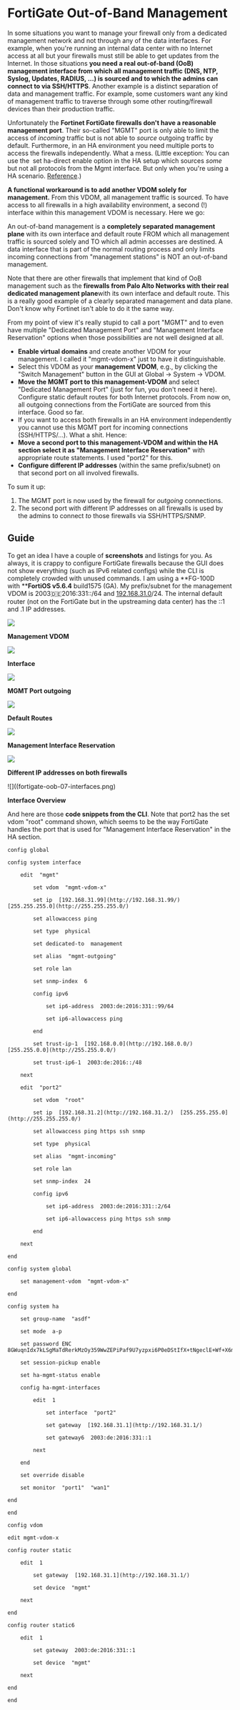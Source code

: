 FortiGate Out-of-Band Management
================================

In some situations you want to manage your firewall only from a dedicated management network and not through any of the data interfaces. For example, when you're running an internal data center with no Internet access at all but your firewalls must still be able to get updates from the Internet. In those situations **you need a real out-of-band (OoB) management interface from which all management traffic (DNS, NTP, Syslog, Updates, RADIUS, ...) is sourced and to which the admins can connect to via SSH/HTTPS**. Another example is a distinct separation of data and management traffic. For example, some customers want any kind of management traffic to traverse through some other routing/firewall devices than their production traffic.

Unfortunately the **Fortinet FortiGate firewalls don't have a reasonable management port**. Their so-called "MGMT" port is only able to limit the access of *incoming* traffic but is not able to *source* outgoing traffic by default. Furthermore, in an HA environment you need multiple ports to access the firewalls independently. What a mess. (Little exception: You can use the  set ha-direct enable option in the HA setup which sources *some* but not all protocols from the Mgmt interface. But only when you're using a HA scenario. [Reference](https://help.fortinet.com/fos50hlp/54/Content/FortiOS/fortigate-high-availability-52/HA_operatingReservedMg.htm).)

**A functional workaround is to add another VDOM solely for management.** From this VDOM, all management traffic is sourced. To have access to all firewalls in a high availability environment, a second (!) interface within this management VDOM is necessary. Here we go:

An out-of-band management is a **completely separated management plane** with its own interface and default route FROM which all management traffic is sourced solely and TO which all admin accesses are destined. A data interface that is part of the normal routing process and only limits incoming connections from "management stations" is NOT an out-of-band management.

Note that there are other firewalls that implement that kind of OoB management such as the **firewalls from Palo Alto Networks with their real dedicated management plane**with its own interface and default route. This is a really good example of a clearly separated management and data plane. Don't know why Fortinet isn't able to do it the same way.

From my point of view it's really stupid to call a port "MGMT" and to even have multiple "Dedicated Management Port" and "Management Interface Reservation" options when those possibilities are not well designed at all.


-   **Enable virtual domains** and create another VDOM for your management. I called it "mgmt-vdom-x" just to have it distinguishable.
-   Select this VDOM as your **management VDOM**, e.g., by clicking the "Switch Management" button in the GUI at Global -> System -> VDOM.
-   **Move the MGMT port to this management-VDOM** and select "Dedicated Management Port" (just for fun, you don't need it here). Configure static default routes for both Internet protocols. From now on, all outgoing connections from the FortiGate are sourced from this interface. Good so far.
-   If you want to access both firewalls in an HA environment independently you cannot use this MGMT port for incoming connections (SSH/HTTPS/...). What a shit. Hence:
-   **Move a second port to this management-VDOM and within the HA section select it as "Management Interface Reservation"** with appropriate route statements. I used "port2" for this.
-   **Configure different IP addresses** (within the same prefix/subnet) on that second port on all involved firewalls.

To sum it up:

1.  The MGMT port is now used by the firewall for *outgoing* connections.
2.  The second port with different IP addresses on all firewalls is used by the admins to connect *to* those firewalls via SSH/HTTPS/SNMP.

Guide
-----

To get an idea I have a couple of **screenshots** and listings for you. As always, it is crappy to configure FortiGate firewalls because the GUI does not show everything (such as IPv6 related configs) while the CLI is completely crowded with unused commands. I am using a **FG-100D with ****FortiOS v5.6.4** build1575 (GA). My prefix/subnet for the management VDOM is 2003:de:2016:331::/64 and [192.168.31.0](http://192.168.31.0/)/24. The internal default router (not on the FortiGate but in the upstreaming data center) has the ::1 and .1 IP addresses.

![](fortigate-oob-01-management-vdom.png)

**Management VDOM**

![](fortigate-oob-02-interface.png)

**Interface**

![](fortigate-oob-03-mgmt-port-outgoing.png)

**MGMT Port outgoing**

![](fortigate-oob-04-default-routes.png)

**Default Routes**

![](fortigate-oob-05-management-interface-reservation.png)

**Management Interface Reservation**

![](fortigate-oob-06-management-interface-reservation-ip-address.png)

**Different IP addresses on both firewalls**

![]((fortigate-oob-07-interfaces.png)

**Interface Overview**

And here are those **code snippets from the CLI**. Note that port2 has the set vdom "root" command shown, which seems to be the way FortiGate handles the port that is used for "Management Interface Reservation" in the HA section.


```
config global

config system interface

    edit  "mgmt"

        set vdom  "mgmt-vdom-x"

        set ip  [192.168.31.99](http://192.168.31.99/)  [255.255.255.0](http://255.255.255.0/)

        set allowaccess ping

        set type  physical

        set dedicated-to  management

        set alias  "mgmt-outgoing"

        set role lan

        set snmp-index  6

        config ipv6

            set ip6-address  2003:de:2016:331::99/64

            set ip6-allowaccess ping

        end

        set trust-ip-1  [192.168.0.0](http://192.168.0.0/)  [255.255.0.0](http://255.255.0.0/)

        set trust-ip6-1  2003:de:2016::/48

    next

    edit  "port2"

        set vdom  "root"

        set ip  [192.168.31.2](http://192.168.31.2/)  [255.255.255.0](http://255.255.255.0/)

        set allowaccess ping https ssh snmp

        set type  physical

        set alias  "mgmt-incoming"

        set role lan

        set snmp-index  24

        config ipv6

            set ip6-address  2003:de:2016:331::2/64

            set ip6-allowaccess ping https ssh snmp

        end

    next

end

config system global

    set management-vdom  "mgmt-vdom-x"

end

config system ha

    set group-name  "asdf"

    set mode  a-p

    set password ENC  8GWuqnIdx7kLSgMaTdRerkMzOy359WwZEPiPaf9U7yzpxi6P0eDStIfX+tNgeclE+Wf+X6mj4k7o/Mofi3Ta1B/j9TKRQ1rUCq7ABTYAnCpLK6LVzhQMXOH9EPPnKzuwYR9PrbMpyp2x25aqW3JQaFu2rm6GK/QVZzMzcV0acpgmTFAvsyWdazQcCrQM8FGBiSyuxA==

    set session-pickup enable

    set ha-mgmt-status enable

    config ha-mgmt-interfaces

        edit  1

            set interface  "port2"

            set gateway  [192.168.31.1](http://192.168.31.1/)

            set gateway6  2003:de:2016:331::1

        next

    end

    set override disable

    set monitor  "port1"  "wan1"

end

end

config vdom

edit mgmt-vdom-x

config router static

    edit  1

        set gateway  [192.168.31.1](http://192.168.31.1/)

        set device  "mgmt"

    next

end

config router static6

    edit  1

        set gateway  2003:de:2016:331::1

        set device  "mgmt"

    next

end

end

```

